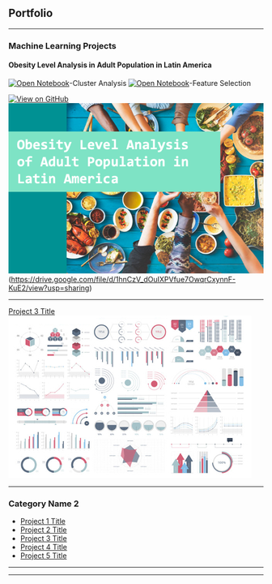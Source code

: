 ## Portfolio

---

### Machine Learning Projects

#### Obesity Level Analysis in Adult Population in Latin America 
[![Open Notebook](https://img.shields.io/badge/Jupyter-Open_Notebook-blue?logo=Jupyter)](projects/ClusterAnalysis-ObesityLevels.html)-Cluster Analysis
[![Open Notebook](https://img.shields.io/badge/Jupyter-Open_Notebook-blue?logo=Jupyter)](projects/FeatureSelection-ObesityLevels.html)-Feature Selection

[![View on GitHub](https://img.shields.io/badge/GitHub-View_on_GitHub-blue?logo=GitHub)](https://github.com/lacodyle/obesity_level_analysis)
<img src="images/ObesityLevels.png?raw=true"/> (https://drive.google.com/file/d/1hnCzV_dOuIXPVfue7OwqrCxynnF-KuE2/view?usp=sharing)

---
[Project 3 Title](http://example.com/)
<img src="images/dummy_thumbnail.jpg?raw=true"/>

---

### Category Name 2

- [Project 1 Title](http://example.com/)
- [Project 2 Title](http://example.com/)
- [Project 3 Title](http://example.com/)
- [Project 4 Title](http://example.com/)
- [Project 5 Title](http://example.com/)

---




---

